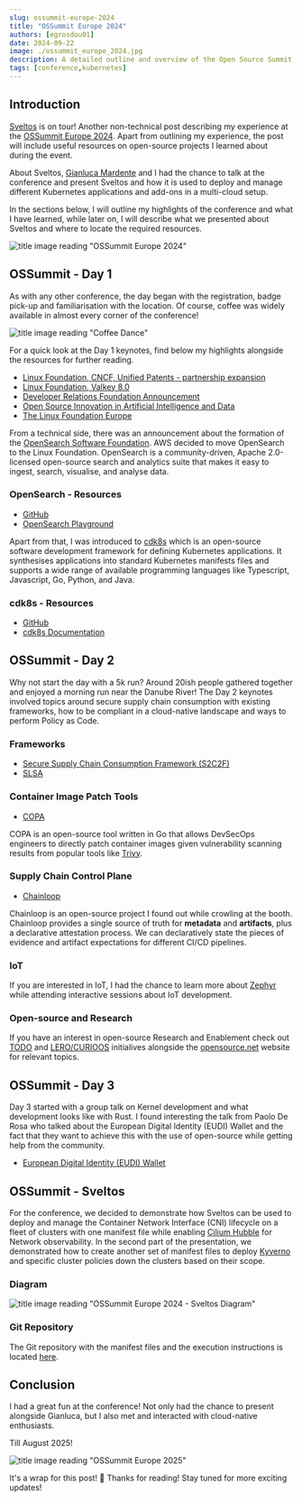 ```yaml
---
slug: ossummit-europe-2024
title: "OSSummit Europe 2024"
authors: [egrosdou01]
date: 2024-09-22
image: ./ossummit_europe_2024.jpg
description: A detailed outline and overview of the Open Source Summit conference held in Austria in 2024, highlighting key sessions and speakers.
tags: [conference,kubernetes]
---
```


## Introduction

[Sveltos](https://github.com/projectsveltos) is on tour! Another non-technical post describing my experience at the [OSSummit Europe 2024](https://events.linuxfoundation.org/open-source-summit-europe/). Apart from outlining my experience, the post will include useful resources on open-source projects I learned about during the event.

About Sveltos, [Gianluca Mardente](https://www.linkedin.com/in/gianlucamardente/) and I had the chance to talk at the conference and present Sveltos and how it is used to deploy and manage different Kubernetes applications and add-ons in a multi-cloud setup.

In the sections below, I will outline my highlights of the conference and what I have learned, while later on, I will describe what we presented about Sveltos and where to locate the required resources.

![title image reading "OSSummit Europe 2024"](ossummit_europe_2024.jpg)

<!--truncate-->

## OSSummit - Day 1

As with any other conference, the day began with the registration, badge pick-up and familiarisation with the location. Of course, coffee was widely available in almost every corner of the conference!

![title image reading "Coffee Dance"](https://1075koolfm.com/cobPub/uploads/2024/07/giphy.gif)

For a quick look at the Day 1 keynotes, find below my highlights alongside the resources for further reading.

- [Linux Foundation, CNCF, Unified Patents - partnership expansion](https://www.linuxfoundation.org/press/linux-foundation-and-cncf-expand-partnership-with-unified-patents-to-defend-open-source-software-from-non-practicing-entities)
- [Linux Foundation, Valkey 8.0](https://www.prnewswire.com/news-releases/announcing-valkey-8-0--302248447.html)
- [Developer Relations Foundation Announcement](https://github.com/DevRel-Foundation)
- [Open Source Innovation in Artificial Intelligence and Data](https://lfaidata.foundation/)
- [The Linux Foundation Europe](https://linuxfoundation.eu/)

From a technical side, there was an announcement about the formation of the [OpenSearch Software Foundation](https://www.linuxfoundation.org/press/linux-foundation-announces-opensearch-software-foundation-to-foster-open-collaboration-in-search-and-analytics). AWS decided to move OpenSearch to the Linux Foundation. OpenSearch is a community-driven, Apache 2.0-licensed open-source search and analytics suite that makes it easy to ingest, search, visualise, and analyse data.

### OpenSearch - Resources

- [GitHub](https://github.com/opensearch-project)
- [OpenSearch Playground](https://playground.opensearch.org/app/home)

Apart from that, I was introduced to [cdk8s](https://cdk8s.io/) which is an open-source software development framework for defining Kubernetes applications. It synthesises applications into standard Kubernetes manifests files and supports a wide range of available programming languages like Typescript, Javascript, Go, Python, and Java.

### cdk8s - Resources

- [GitHub](https://github.com/cdk8s-team/cdk8s)
- [cdk8s Documentation](https://cdk8s.io/docs/latest/)

## OSSummit - Day 2

Why not start the day with a 5k run? Around 20ish people gathered together and enjoyed a morning run near the Danube River! The Day 2 keynotes involved topics around secure supply chain consumption with existing frameworks, how to be compliant in a cloud-native landscape and ways to perform Policy as Code.

### Frameworks

- [Secure Supply Chain Consumption Framework (S2C2F)](https://github.com/ossf/s2c2f)
- [SLSA](https://slsa.dev/)

### Container Image Patch Tools

- [COPA](https://github.com/project-copacetic/copacetic)

COPA is an open-source tool written in Go that allows DevSecOps engineers to directly patch container images given vulnerability scanning results from popular tools like [Trivy](https://trivy.dev/).

### Supply Chain Control Plane

- [Chainloop](https://github.com/chainloop-dev/chainloop)

Chainloop is an open-source project I found out while crowling at the booth. Chainloop provides a single source of truth for **metadata** and **artifacts**, plus a declarative attestation process. We can declaratively state the pieces of evidence and artifact expectations for different CI/CD pipelines.

### IoT

If you are interested in IoT, I had the chance to learn more about [Zephyr](https://github.com/zephyrproject-rtos/zephyr/tree/main) while attending interactive sessions about IoT development.

### Open-source and Research

If you have an interest in open-source Research and Enablement check out [TODO](https://todogroup.org/) and [LERO/CURIOOS](https://lero.ie/) initialives alongside the [opensource.net](https://opensource.net) website for relevant topics.

## OSSummit - Day 3

Day 3 started with a group talk on Kernel development and what development looks like with Rust. I found interesting the talk from Paolo De Rosa who talked about the European Digital Identity (EUDI) Wallet and the fact that they want to achieve this with the use of open-source while getting help from the community.

- [European Digital Identity (EUDI) Wallet](https://digital-strategy.ec.europa.eu/en/policies/eudi-wallet-implementation)

## OSSummit - Sveltos

For the conference, we decided to demonstrate how Sveltos can be used to deploy and manage the Container Network Interface (CNI) lifecycle on a fleet of clusters with one manifest file while enabling [Cilium Hubble](https://docs.cilium.io/en/stable/overview/intro/) for Network observability. In the second part of the presentation, we demonstrated how to create another set of manifest files to deploy [Kyverno](https://kyverno.io/) and specific cluster policies down the clusters based on their scope.

### Diagram

![title image reading "OSSummit Europe 2024 - Sveltos Diagram"](ossummit_europe_diagram.jpg)

### Git Repository

The Git repository with the manifest files and the execution instructions is located [here](https://github.com/egrosdou01/OSSummit_2024).

## Conclusion

I had a great fun at the conference! Not only had the chance to present alongside Gianluca, but I also met and interacted with cloud-native enthusiasts.

Till August 2025!

![title image reading "OSSummit Europe 2025"](ossummit_europe_2025.jpg)

It's a wrap for this post! 🎉 Thanks for reading! Stay tuned for more exciting updates!